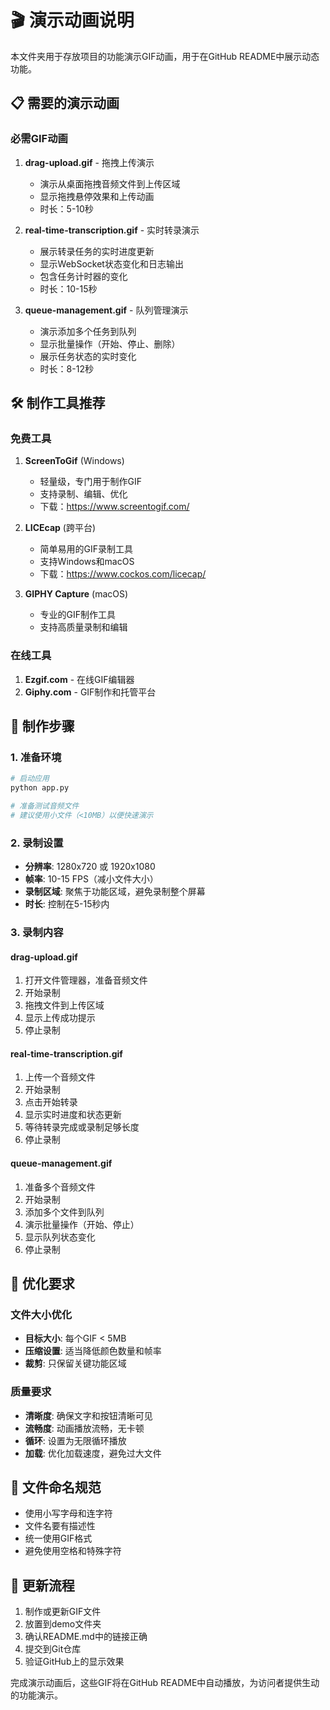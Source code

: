 # 🎬 演示动画说明

本文件夹用于存放项目的功能演示GIF动画，用于在GitHub README中展示动态功能。

## 📋 需要的演示动画

### 必需GIF动画
1. **drag-upload.gif** - 拖拽上传演示
   - 演示从桌面拖拽音频文件到上传区域
   - 显示拖拽悬停效果和上传动画
   - 时长：5-10秒

2. **real-time-transcription.gif** - 实时转录演示
   - 展示转录任务的实时进度更新
   - 显示WebSocket状态变化和日志输出
   - 包含任务计时器的变化
   - 时长：10-15秒

3. **queue-management.gif** - 队列管理演示
   - 演示添加多个任务到队列
   - 显示批量操作（开始、停止、删除）
   - 展示任务状态的实时变化
   - 时长：8-12秒

## 🛠️ 制作工具推荐

### 免费工具
1. **ScreenToGif** (Windows)
   - 轻量级，专门用于制作GIF
   - 支持录制、编辑、优化
   - 下载：https://www.screentogif.com/

2. **LICEcap** (跨平台)
   - 简单易用的GIF录制工具
   - 支持Windows和macOS
   - 下载：https://www.cockos.com/licecap/

3. **GIPHY Capture** (macOS)
   - 专业的GIF制作工具
   - 支持高质量录制和编辑

### 在线工具
1. **Ezgif.com** - 在线GIF编辑器
2. **Giphy.com** - GIF制作和托管平台

## 📝 制作步骤

### 1. 准备环境
```bash
# 启动应用
python app.py

# 准备测试音频文件
# 建议使用小文件（<10MB）以便快速演示
```

### 2. 录制设置
- **分辨率**: 1280x720 或 1920x1080
- **帧率**: 10-15 FPS（减小文件大小）
- **录制区域**: 聚焦于功能区域，避免录制整个屏幕
- **时长**: 控制在5-15秒内

### 3. 录制内容

#### drag-upload.gif
1. 打开文件管理器，准备音频文件
2. 开始录制
3. 拖拽文件到上传区域
4. 显示上传成功提示
5. 停止录制

#### real-time-transcription.gif
1. 上传一个音频文件
2. 开始录制
3. 点击开始转录
4. 显示实时进度和状态更新
5. 等待转录完成或录制足够长度
6. 停止录制

#### queue-management.gif
1. 准备多个音频文件
2. 开始录制
3. 添加多个文件到队列
4. 演示批量操作（开始、停止）
5. 显示队列状态变化
6. 停止录制

## 🎨 优化要求

### 文件大小优化
- **目标大小**: 每个GIF < 5MB
- **压缩设置**: 适当降低颜色数量和帧率
- **裁剪**: 只保留关键功能区域

### 质量要求
- **清晰度**: 确保文字和按钮清晰可见
- **流畅度**: 动画播放流畅，无卡顿
- **循环**: 设置为无限循环播放
- **加载**: 优化加载速度，避免过大文件

## 📁 文件命名规范

- 使用小写字母和连字符
- 文件名要有描述性
- 统一使用GIF格式
- 避免使用空格和特殊字符

## 🔄 更新流程

1. 制作或更新GIF文件
2. 放置到demo文件夹
3. 确认README.md中的链接正确
4. 提交到Git仓库
5. 验证GitHub上的显示效果

完成演示动画后，这些GIF将在GitHub README中自动播放，为访问者提供生动的功能演示。